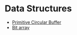 # Data Structures

- [Primitive Circular Buffer](https://github.com/embeddingforth/Data-Structures/tree/main/Primitive-Circular-Buffer) 
- [Bit array](https://github.com/embeddingforth/Data-Structures/tree/main/Bit-Array)  

